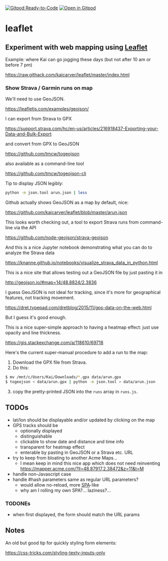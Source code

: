[![Gitpod Ready-to-Code](https://img.shields.io/badge/Gitpod-Ready--to--Code-blue?logo=gitpod)](https://gitpod.io/#https://github.com/kaicarver/leaflet) 
[![Open in Gitpod](https://gitpod.io/button/open-in-gitpod.svg)](https://gitpod.io/#https://github.com/kaicarver/leaflet)

# leaflet

## Experiment with web mapping using [Leaflet](https://leafletjs.com/)

Example: where Kai can go jogging these days
(but not after 10 am or before 7 pm)

https://raw.githack.com/kaicarver/leaflet/master/index.html

### Show Strava / Garmin runs on map

We'll need to use GeoJSON.

https://leafletjs.com/examples/geojson/

I can export from Strava to GPX

https://support.strava.com/hc/en-us/articles/216918437-Exporting-your-Data-and-Bulk-Export

and convert from GPX to GeoJSON

https://github.com/tmcw/togeojson

also available as a command-line tool

https://github.com/tmcw/togeojson-cli

Tip to display JSON legibly:

```bash
python -m json.tool arun.json | less
```

Github actually shows GeoJSON as a map by default, nice:

https://github.com/kaicarver/leaflet/blob/master/arun.json

This looks worth checking out, a tool to export Strava runs from command-line via the API

https://github.com/node-geojson/strava-geojson

And this is a nice Jupyter notebook demonstrating what you can do to analyze the Strava data

https://knanne.github.io/notebooks/visualize_strava_data_in_python.html

This is a nice site that allows testing out a GeoJSON file by just pasting it in

http://geojson.io/#map=14/48.8824/2.3836

I guess GeoJSON is not ideal for tracking, since it's more for geographical features, not tracking movement.

https://dret.typepad.com/dretblog/2015/11/gps-data-on-the-web.html

But I guess it's good enough.

This is a nice super-simple approach to having a heatmap effect: just use opacity and line thickness.

https://gis.stackexchange.com/a/118610/69718

Here's the current super-manual procedure to add a run to the map:

1. Download the GPX file from Strava.
2. Do this:

```bash
$ mv /mnt/c/Users/Kai/Downloads/*.gpx data/arun.gpx
$ togeojson < data/arun.gpx | python -m json.tool > data/arun.json
```

3. copy the pretty-printed JSON into the `runs` array in `runs.js`.

## TODOs

* lat/lon should be displayable and/or updated by clicking on the map
* GPS tracks should be
  * optionally displayed
  * distinguishable
  * clickable to show date and distance and time info
  * transparent for heatmap effect
  * enterable by pasting in GeoJSON or a Strava etc. URL
* try to keep from bloating to another Acme Maps...
  * I mean keep in mind this nice app which does not need reinventing https://mapper.acme.com/?ll=48.87917,2.38472&z=11&t=M
* handle non-Javascript case
* handle #hash parameters same as regular URL parameters?
  * would allow no-reload, more [SPA](https://en.wikipedia.org/wiki/Single-page_application)-like
  * why am I rolling my own SPA?... laziness?...

### TODONEs

* when first displayed, the form should match the URL params 

## Notes

An old but good tip for quickly styling form elements:

https://css-tricks.com/styling-texty-inputs-only
